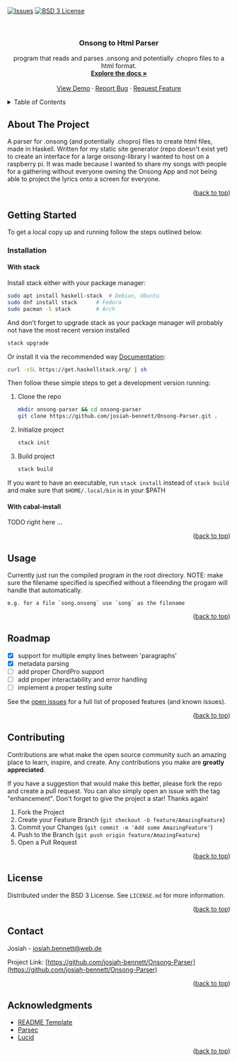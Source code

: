 <div id="top"></div>
<!--
*** Thanks for checking out the Best-README-Template. If you have a suggestion
*** that would make this better, please fork the repo and create a pull request
*** or simply open an issue with the tag "enhancement".
*** Don't forget to give the project a star!
*** Thanks again! Now go create something AMAZING! :D
-->



<!-- PROJECT SHIELDS -->
<!--
*** I'm using markdown "reference style" links for readability.
*** Reference links are enclosed in brackets [ ] instead of parentheses ( ).
*** See the bottom of this document for the declaration of the reference variables
*** for contributors-url, forks-url, etc. This is an optional, concise syntax you may use.
*** https://www.markdownguide.org/basic-syntax/#reference-style-links
-->
<!--[![Contributors][contributors-shield]][contributors-url]-->
<!--[![Forks][forks-shield]][forks-url]-->
<!--[![Stargazers][stars-shield]][stars-url]-->
[![Issues][issues-shield]][issues-url]
[![BSD 3 License][license-shield]][license-url]



<!-- PROJECT LOGO -->
<br />
<div align="center">
  <!--<a href="https://github.com/josiah-bennett/Onsong-Parser">
    <img src="images/logo.png" alt="Logo" width="80" height="80">
  </a>-->

<h3 align="center">Onsong to Html Parser</h3>

  <p align="center">
    program that reads and parses .onsong and potentially .chopro files to a html format.
    <br />
    <a href="https://github.com/josiah-bennett/Onsong-Parser"><strong>Explore the docs »</strong></a>
    <br />
    <br />
    <a href="https://github.com/josiah-bennett/Onsong-Parser">View Demo</a>
    ·
    <a href="https://github.com/josiah-bennett/Onsong-Parser/issues">Report Bug</a>
    ·
    <a href="https://github.com/josiah-bennett/Onsong-Parser/issues">Request Feature</a>
  </p>
</div>



<!-- TABLE OF CONTENTS -->
<details>
  <summary>Table of Contents</summary>
  <ol>
    <li>
      <a href="#about-the-project">About The Project</a>
    </li>
    <li>
      <a href="#getting-started">Getting Started</a>
      <ul>
        <li><a href="#prerequisites">Prerequisites</a></li>
        <li><a href="#installation">Installation</a></li>
      </ul>
    </li>
    <li><a href="#usage">Usage</a></li>
    <li><a href="#roadmap">Roadmap</a></li>
    <li><a href="#contributing">Contributing</a></li>
    <li><a href="#license">License</a></li>
    <li><a href="#contact">Contact</a></li>
    <li><a href="#acknowledgments">Acknowledgments</a></li>
  </ol>
</details>



<!-- ABOUT THE PROJECT -->
## About The Project

<!--[![Product Name Screen Shot][product-screenshot]](https://example.com)-->

A parser for .onsong (and potentially .chopro) files to create html files, made in Haskell.
Written for my static site generator (repo doesn't exist yet) to create an interface for a large onsong-library I wanted to host on a raspberry pi.
It was made because I wanted to share my songs with people for a gathering without everyone owning the Onsong App and not being able to project the lyrics onto a screen for everyone.

<p align="right">(<a href="#top">back to top</a>)</p>



<!-- GETTING STARTED -->
## Getting Started

To get a local copy up and running follow the steps outlined below.



### Installation

#### With stack

Install stack either with your package manager:
```sh
sudo apt install haskell-stack  # Debian, Ubuntu
sudo dnf install stack 		# Fedora
sudo pacman -S stack		# Arch
```

And don't forget to upgrade stack as your package manager will probably not
have the most recent version installed
```sh
stack upgrade
```

Or install it via the recommended way [Documentation](https://docs.haskellstack.org/en/stable/README/):
```sh
curl -sSL https://get.haskellstack.org/ | sh
```

Then follow these simple steps to get a development version running:

1. Clone the repo
   ```sh
   mkdir onsong-parser && cd onsong-parser
   git clone https://github.com/josiah-bennett/Onsong-Parser.git .
   ```
2. Initialize project
   ```sh
   stack init
   ```
3. Build project
   ```sh
   stack build
   ```

If you want to have an executable, run `stack install` instead of `stack build` and make sure that `$HOME/.local/bin` is in your $PATH

#### With cabal-install

TODO right here ...

<p align="right">(<a href="#top">back to top</a>)</p>



<!-- USAGE EXAMPLES -->
## Usage

Currently just run the compiled program in the root directory.
NOTE: make sure the filename specified is specified without a fileending the progam will handle that automatically.
```
e.g. for a file `song.onsong` use `song` as the filename
```

<!--_For more examples, please refer to the [Documentation](https://example.com)_-->

<p align="right">(<a href="#top">back to top</a>)</p>



<!-- ROADMAP -->
## Roadmap

- [x] support for multiple empty lines between 'paragraphs'
- [x] metadata parsing
- [ ] add proper ChordPro support
- [ ] add proper interactability and error handling
- [ ] implement a proper testing suite

See the [open issues](https://github.com/josiah-bennett/Onsong-Parser/issues) for a full list of proposed features (and known issues).

<p align="right">(<a href="#top">back to top</a>)</p>



<!-- CONTRIBUTING -->
## Contributing

Contributions are what make the open source community such an amazing place to learn, inspire, and create. Any contributions you make are **greatly appreciated**.

If you have a suggestion that would make this better, please fork the repo and create a pull request. You can also simply open an issue with the tag "enhancement".
Don't forget to give the project a star! Thanks again!

1. Fork the Project
2. Create your Feature Branch (`git checkout -b feature/AmazingFeature`)
3. Commit your Changes (`git commit -m 'Add some AmazingFeature'`)
4. Push to the Branch (`git push origin feature/AmazingFeature`)
5. Open a Pull Request

<p align="right">(<a href="#top">back to top</a>)</p>



<!-- LICENSE -->
## License

Distributed under the BSD 3 License. See `LICENSE.md` for more information.

<p align="right">(<a href="#top">back to top</a>)</p>



<!-- CONTACT -->
## Contact

Josiah - josiah.bennett@web.de

Project Link: [https://github.com/josiah-bennett/Onsong-Parser](https://github.com/josiah-bennett/Onsong-Parser)

<p align="right">(<a href="#top">back to top</a>)</p>



<!-- ACKNOWLEDGMENTS -->
## Acknowledgments

* [README Template](https://github.com/othneildrew/Best-README-Template)
* [Parsec](https://github.com/haskell/parsec)
* [Lucid](https://github.com/chrisdone/lucid)

<p align="right">(<a href="#top">back to top</a>)</p>



<!-- MARKDOWN LINKS & IMAGES -->
<!-- https://www.markdownguide.org/basic-syntax/#reference-style-links -->
[contributors-shield]: https://img.shields.io/github/contributors/josiah-bennett/Onsong-Parser.svg?style=for-the-badge
[contributors-url]: https://github.com/josiah-bennett/Onsong-Parser/graphs/contributors
[forks-shield]: https://img.shields.io/github/forks/josiah-bennett/Onsong-Parser.svg?style=for-the-badge
[forks-url]: https://github.com/josiah-bennett/Onsong-Parser/network/members
[stars-shield]: https://img.shields.io/github/stars/josiah-bennett/Onsong-Parser.svg?style=for-the-badge
[stars-url]: https://github.com/josiah-bennett/Onsong-Parser/stargazers
[issues-shield]: https://img.shields.io/github/issues/josiah-bennett/Onsong-Parser.svg?style=for-the-badge
[issues-url]: https://github.com/josiah-bennett/Onsong-Parser/issues
[license-shield]: https://img.shields.io/github/license/josiah-bennett/Onsong-Parser.svg?style=for-the-badge
[license-url]: https://github.com/josiah-bennett/Onsong-Parser/blob/master/LICENSE.md
[product-screenshot]: images/screenshot.png

